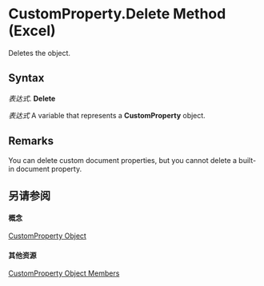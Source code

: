 
# CustomProperty.Delete Method (Excel)

Deletes the object.


## Syntax

 _表达式_. **Delete**

 _表达式_ A variable that represents a **CustomProperty** object.


## Remarks

You can delete custom document properties, but you cannot delete a built-in document property.


## 另请参阅


#### 概念


[CustomProperty Object](df8b58d8-ccfd-00bb-723a-a9c328f0b38b.md)
#### 其他资源


[CustomProperty Object Members](http://msdn.microsoft.com/library/a63c6fa9-2a9f-745a-987c-f977bf2c679a%28Office.15%29.aspx)